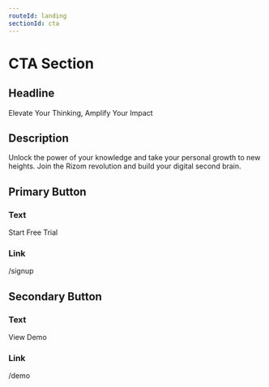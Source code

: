 ```yaml
---
routeId: landing
sectionId: cta
---
```

# CTA Section

## Headline

Elevate Your Thinking, Amplify Your Impact

## Description

Unlock the power of your knowledge and take your personal growth to new heights. Join the Rizom revolution and build your digital second brain.

## Primary Button

### Text

Start Free Trial

### Link

/signup

## Secondary Button

### Text

View Demo

### Link

/demo
